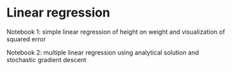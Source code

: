 # Linear regression
Notebook 1: simple linear regression of height on weight and visualization of squared error

Notebook 2: multiple linear regression using analytical solution and stochastic gradient descent
